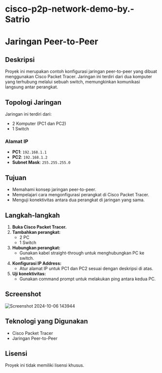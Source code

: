 # cisco-p2p-network-demo-by.-Satrio
# Jaringan Peer-to-Peer

## Deskripsi
Proyek ini merupakan contoh konfigurasi jaringan peer-to-peer yang dibuat menggunakan Cisco Packet Tracer. Jaringan ini terdiri dari dua komputer yang terhubung melalui sebuah switch, memungkinkan komunikasi langsung antar perangkat.

## Topologi Jaringan
Jaringan ini terdiri dari:
- 2 Komputer (PC1 dan PC2)
- 1 Switch

### Alamat IP
- **PC1**: `192.168.1.1`
- **PC2**: `192.168.1.2`
- **Subnet Mask**: `255.255.255.0`

## Tujuan
- Memahami konsep jaringan peer-to-peer.
- Mempelajari cara mengonfigurasi perangkat di Cisco Packet Tracer.
- Menguji konektivitas antara dua perangkat di jaringan yang sama.

## Langkah-langkah
1. **Buka Cisco Packet Tracer.**
2. **Tambahkan perangkat:**
   - 2 PC
   - 1 Switch
3. **Hubungkan perangkat:**
   - Gunakan kabel straight-through untuk menghubungkan PC ke switch.
4. **Konfigurasi IP Address:**
   - Atur alamat IP untuk PC1 dan PC2 sesuai dengan deskripsi di atas.
5. **Uji konektivitas:**
   - Gunakan command prompt untuk melakukan ping antara kedua PC.

## Screenshot
![Screenshot 2024-10-06 143944](https://github.com/user-attachments/assets/ceee34b1-f091-4b7f-a45f-892b79d87a7a)


## Teknologi yang Digunakan
- Cisco Packet Tracer
- Jaringan Peer-to-Peer

## Lisensi
Proyek ini tidak memiliki lisensi khusus.
